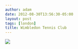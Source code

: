 ```yaml
---
author: adam
date: 2012-08-30T13:56:30-05:00
layout: post
tags: [london]
title: Wimbledon Tennis Club
---
```


![](/media/m9l67eVILt1qga9s2o1_1280.jpg)
